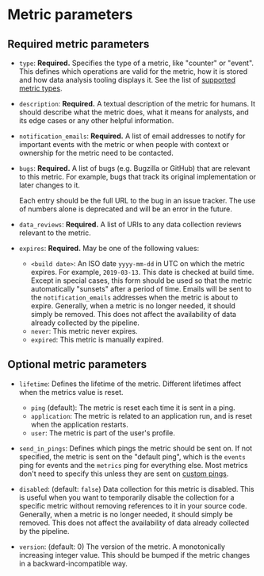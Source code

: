 # Metric parameters

## Required metric parameters

- `type`: **Required.**  Specifies the type of a metric, like "counter" or "event". This defines which operations are valid for the metric, how it is stored and how data analysis tooling displays it. See the list of [supported metric types](metrics/index.md).

- `description`: **Required.** A textual description of the metric for humans. It should describe what the metric does, what it means for analysts, and its edge cases or any other helpful information.
  
- `notification_emails`: **Required.** A list of email addresses to notify for important events with the metric or when people with context or ownership for the metric need to be contacted.
  
- `bugs`: **Required.** A list of bugs (e.g. Bugzilla or GitHub) that are relevant to this metric. For example, bugs that track its original implementation or later changes to it. 

  Each entry should be the full URL to the bug in an issue tracker. The use of numbers alone is deprecated and will be an error in the future.
  
- `data_reviews`: **Required.** A list of URIs to any data collection reviews relevant to the metric.
  
- `expires`: **Required.** May be one of the following values:
  - `<build date>`: An ISO date `yyyy-mm-dd` in UTC on which the metric expires. For example, `2019-03-13`. This date is checked at build time. Except in special cases, this form should be used so that the metric automatically "sunsets" after a period of time.
    Emails will be sent to the `notification_emails` addresses when the metric is about to expire.
    Generally, when a metric is no longer needed, it should simply be removed. This does not affect the availability of data already collected by the pipeline.
  - `never`: This metric never expires.
  - `expired`: This metric is manually expired.
  
## Optional metric parameters

- `lifetime`: Defines the lifetime of the metric. Different lifetimes affect when the metrics value is reset.
  - `ping` (default): The metric is reset each time it is sent in a ping.
  - `application`: The metric is related to an application run, and is reset when the application restarts.
  - `user`: The metric is part of the user's profile.
    
- `send_in_pings`: Defines which pings the metric should be sent on. If not specified, the metric is sent on the "default ping", which is the `events` ping for events and the `metrics` ping for everything else. Most metrics don't need to specify this unless they are sent on [custom pings](pings/custom.md).

- `disabled`: (default: `false`) Data collection for this metric is disabled.
  This is useful when you want to temporarily disable the collection for a specific metric without removing references to it in your source code.
  Generally, when a metric is no longer needed, it should simply be removed. This does not affect the availability of data already collected by the pipeline.

- `version`: (default: 0) The version of the metric. A monotonically increasing integer value. This should be bumped if the metric changes in a backward-incompatible way.


